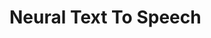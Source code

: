# Neural Text To Speech

![]()

![![](https://youtu.be/IfOJs7OUH8o)](https://raw.githubusercontent.com/azkadev/ntts_dart/main/.github/youtube_ntts.jpg)


